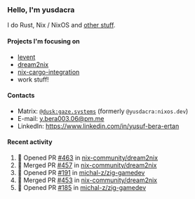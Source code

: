### Hello, I'm yusdacra

I do Rust, Nix / NixOS and [other stuff](https://gaze.systems/).

#### Projects I'm focusing on

- [levent](https://github.com/yusdacra/levent)
- [dream2nix](https://github.com/nix-community/dream2nix)
- [nix-cargo-integration](https://github.com/yusdacra/nix-cargo-integration)
- work stuff!

#### Contacts

- Matrix: [`@dusk:gaze.systems`](https://matrix.to/#/@dusk:gaze.systems) (formerly `@yusdacra:nixos.dev`)
- E-mail: y.bera003.06@pm.me
- LinkedIn: https://www.linkedin.com/in/yusuf-bera-ertan

#### Recent activity

<!--START_SECTION:activity-->
1. 💪 Opened PR [#463](https://github.com/nix-community/dream2nix/pull/463) in [nix-community/dream2nix](https://github.com/nix-community/dream2nix)
2. 🎉 Merged PR [#457](https://github.com/nix-community/dream2nix/pull/457) in [nix-community/dream2nix](https://github.com/nix-community/dream2nix)
3. 💪 Opened PR [#191](https://github.com/michal-z/zig-gamedev/pull/191) in [michal-z/zig-gamedev](https://github.com/michal-z/zig-gamedev)
4. 🎉 Merged PR [#453](https://github.com/nix-community/dream2nix/pull/453) in [nix-community/dream2nix](https://github.com/nix-community/dream2nix)
5. 💪 Opened PR [#185](https://github.com/michal-z/zig-gamedev/pull/185) in [michal-z/zig-gamedev](https://github.com/michal-z/zig-gamedev)
<!--END_SECTION:activity-->
